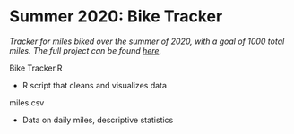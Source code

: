 # Summer 2020: Bike Tracker

*Tracker for miles biked over the summer of 2020, with a goal of 1000 total miles. The full project can be found [here](https://jeremydumalig.com/bike-tracker/).*

Bike Tracker.R
* R script that cleans and visualizes data

miles.csv
* Data on daily miles, descriptive statistics
